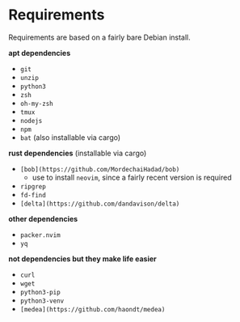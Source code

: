 # Requirements

Requirements are based on a fairly bare Debian install.

**apt dependencies**

- `git`
- `unzip`
- `python3`
- `zsh`
- `oh-my-zsh`
- `tmux`
- `nodejs`
- `npm`
- `bat` (also installable via cargo)

**rust dependencies** (installable via cargo)

- `[bob](https://github.com/MordechaiHadad/bob)`
  - use to install `neovim`, since a fairly recent version is required
- `ripgrep`
- `fd-find`
- `[delta](https://github.com/dandavison/delta)`

**other dependencies**

- `packer.nvim`
- `yq`

**not dependencies but they make life easier**
- `curl`
- `wget`
- `python3-pip`
- `python3-venv`
- `[medea](https://github.com/haondt/medea)`
